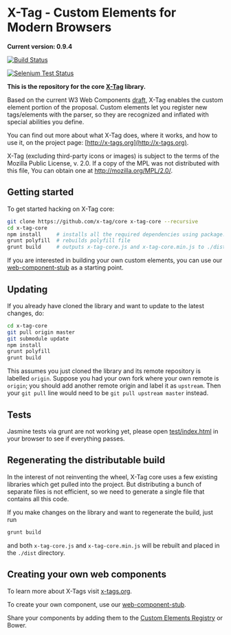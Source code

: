 # X-Tag - Custom Elements for Modern Browsers

**Current version: 0.9.4**

[![Build Status](https://travis-ci.org/x-tag/core.png)](https://travis-ci.org/x-tag/core)

[![Selenium Test Status](https://saucelabs.com/browser-matrix/aschaar.svg)](https://saucelabs.com/u/aschaar)

**This is the repository for the core [X-Tag](http://x-tags.org) library.**

Based on the current W3 Web Components [draft][1], X-Tag enables the custom element portion of the proposal.
Custom elements let you register new tags/elements with the parser, so they are recognized and inflated with
special abilities you define.

You can find out more about what X-Tag does, where it works, and how to use it, on the project page: [http://x-tags.org](http://x-tags.org).

X-Tag (excluding third-party icons or images) is subject to the terms of the Mozilla Public License, v. 2.0. If a copy of the MPL was not distributed with this file, You can obtain one at http://mozilla.org/MPL/2.0/.

  [1]: https://dvcs.w3.org/hg/webcomponents/raw-file/tip/explainer/index.html       "W3 Web Components Spec (Draft)"

## Getting started

To get started hacking on X-Tag core:

````bash
git clone https://github.com/x-tag/core x-tag-core --recursive
cd x-tag-core
npm install     # installs all the required dependencies using package.json
grunt polyfill  # rebuilds polyfill file
grunt build     # outputs x-tag-core.js and x-tag-core.min.js to ./dist
````

If you are interested in building your own custom elements, you can use our [web-component-stub](https://github.com/x-tag/web-component-stub) as a starting point.

## Updating

If you already have cloned the library and want to update to the latest changes, do:

````bash
cd x-tag-core
git pull origin master
git submodule update
npm install
grunt polyfill
grunt build
````

This assumes you just cloned the library and its remote repository is labelled `origin`. Suppose you had your own fork where your own remote is `origin`; you should add another remote origin and label it as `upstream`. Then your `git pull` line would need to be `git pull upstream master` instead.

## Tests

Jasmine tests via grunt are not working yet, please open [test/index.html](test/index.html) in your browser to see if everything passes.


## Regenerating the distributable build

In the interest of not reinventing the wheel, X-Tag core uses a few existing libraries which get pulled into the project. But distributing a bunch of separate files is not efficient, so we need to generate a single file that contains all this code.

If you make changes on the library and want to regenerate the build, just run

````bash
grunt build
````

and both `x-tag-core.js` and `x-tag-core.min.js` will be rebuilt and placed in the `./dist` directory.


## Creating your own web components

To learn more about X-Tags visit [x-tags.org](http://x-tags.org).

To create your own component, use our [web-component-stub](https://github.com/x-tag/web-component-stub).

Share your components by adding them to the [Custom Elements Registry](http://customelements.io/) or Bower.
